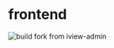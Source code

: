 # frontend  
![build](https://www.travis-ci.org/dumingcode/my-fintech-frontend.svg?branch=master)
fork from iview-admin